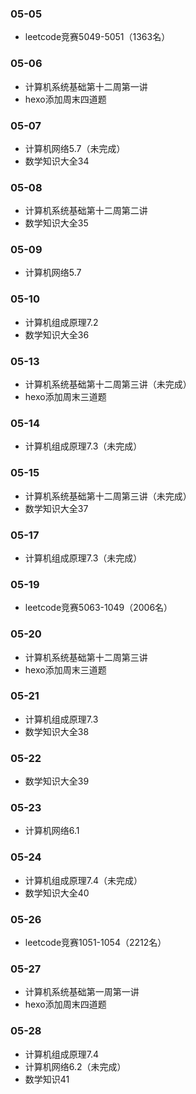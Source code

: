 ### 05-05
* leetcode竞赛5049-5051（1363名）
### 05-06
* 计算机系统基础第十二周第一讲
* hexo添加周末四道题
### 05-07
* 计算机网络5.7（未完成）
* 数学知识大全34
### 05-08
* 计算机系统基础第十二周第二讲
* 数学知识大全35
### 05-09
* 计算机网络5.7
### 05-10
* 计算机组成原理7.2
* 数学知识大全36
### 05-13
* 计算机系统基础第十二周第三讲（未完成）
* hexo添加周末三道题
### 05-14
* 计算机组成原理7.3（未完成）
### 05-15
* 计算机系统基础第十二周第三讲（未完成）
* 数学知识大全37
### 05-17
* 计算机组成原理7.3（未完成）
### 05-19
* leetcode竞赛5063-1049（2006名）
### 05-20
* 计算机系统基础第十二周第三讲
* hexo添加周末三道题
### 05-21
* 计算机组成原理7.3
* 数学知识大全38
### 05-22
* 数学知识大全39
### 05-23
* 计算机网络6.1
### 05-24
* 计算机组成原理7.4（未完成）
* 数学知识大全40
### 05-26
* leetcode竞赛1051-1054（2212名）
### 05-27
* 计算机系统基础第一周第一讲
* hexo添加周末四道题
### 05-28
* 计算机组成原理7.4
* 计算机网络6.2（未完成）
* 数学知识41